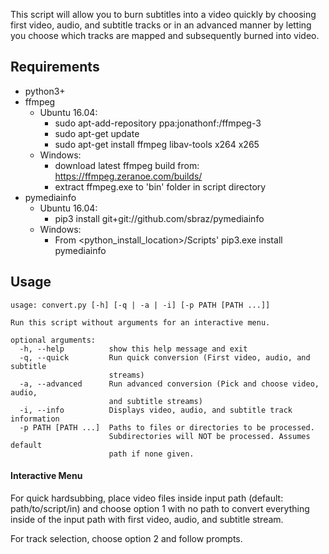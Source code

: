 This script will allow you to burn subtitles into a video
quickly by choosing first video, audio, and subtitle tracks or
in an advanced manner by letting you choose which tracks are
mapped and subsequently burned into video.

## Requirements

* python3+
* ffmpeg
  * Ubuntu 16.04:
    * sudo apt-add-repository ppa:jonathonf:/ffmpeg-3
    * sudo apt-get update
    * sudo apt-get install ffmpeg libav-tools x264 x265
  * Windows:
    * download latest ffmpeg build from: https://ffmpeg.zeranoe.com/builds/
    * extract ffmpeg.exe to 'bin' folder in script directory
* pymediainfo
  * Ubuntu 16.04:
    * pip3 install git+git://github.com/sbraz/pymediainfo
  * Windows:
    * From <python_install_location>/Scripts' pip3.exe install pymediainfo

## Usage

    usage: convert.py [-h] [-q | -a | -i] [-p PATH [PATH ...]]

    Run this script without arguments for an interactive menu.

    optional arguments:
      -h, --help          show this help message and exit
      -q, --quick         Run quick conversion (First video, audio, and subtitle
                          streams)
      -a, --advanced      Run advanced conversion (Pick and choose video, audio,
                          and subtitle streams)
      -i, --info          Displays video, audio, and subtitle track information
      -p PATH [PATH ...]  Paths to files or directories to be processed.
                          Subdirectories will NOT be processed. Assumes default
                          path if none given.
                          
#### Interactive Menu

For quick hardsubbing, place video files inside
input path (default: path/to/script/in) and choose option 1
with no path to convert everything inside of the input path with
first video, audio, and subtitle stream.

For track selection, choose option 2 and follow prompts.
